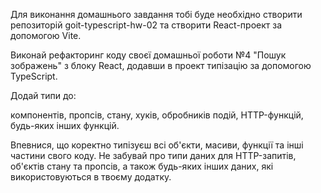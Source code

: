 
Для виконання домашнього завдання тобі буде необхідно створити репозиторій goit-typescript-hw-02 та створити React-проект за допомогою Vite.



Виконай рефакторинг коду своєї домашньої роботи №4 "Пошук зображень" з блоку React, додавши в проект типізацію за допомогою TypeScript.



Додай типи до:

компонентів,
пропсів,
стану,
хуків,
обробників подій,
HTTP-функцій,
будь-яких інших функцій.
﻿

Впевнися, що коректно типізуєш всі об'єкти, масиви, функції та інші частини свого коду. Не забувай про типи даних для HTTP-запитів, об'єктів стану та пропсів, а також будь-яких інших даних, які використовуються в твоєму додатку.